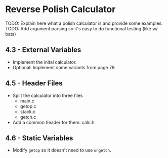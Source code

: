 # Reverse Polish Calculator

TODO: Explain here what a polish calculator is and provide some examples.
TODO: Add argument parsing so it's easy to do functional testing (like w/ bats)

## 4.3 - External Variables

* Implement the inital calculator.
* Optional: Implement some variants from page 79.

## 4.5 - Header Files

* Split the calculator into three files
  * main.c
  * getop.c
  * stack.c
  * getch.c
* Add a common header for them: calc.h

## 4.6 - Static Variables

* Modify `getop` so it doesn't need to use `ungetch`.